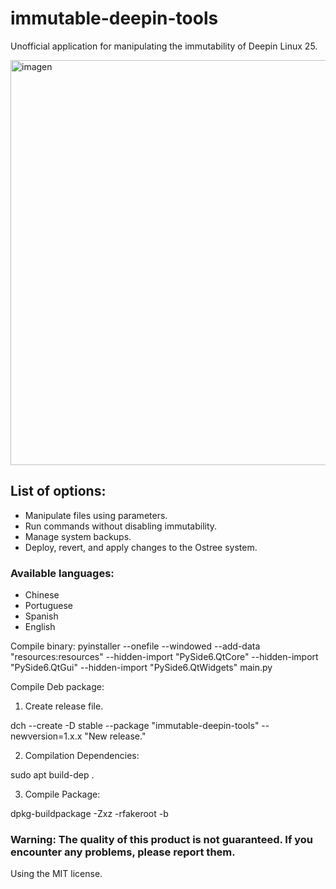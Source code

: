 # immutable-deepin-tools
Unofficial application for manipulating the immutability of Deepin Linux 25.

<img width="1012" height="648" alt="imagen" src="https://github.com/user-attachments/assets/523a270e-bf39-4db1-b1af-285616a327cc" />

## List of options:
- Manipulate files using parameters.
- Run commands without disabling immutability.
- Manage system backups.
- Deploy, revert, and apply changes to the Ostree system.

### Available languages:
 -   Chinese
 -   Portuguese
 -   Spanish
 -   English

Compile binary:
pyinstaller --onefile --windowed --add-data "resources:resources" --hidden-import "PySide6.QtCore" --hidden-import "PySide6.QtGui" --hidden-import "PySide6.QtWidgets" main.py

Compile Deb package:
1. Create release file.

dch --create -D stable --package "immutable-deepin-tools" --newversion=1.x.x "New release."

2. Compilation Dependencies:

sudo apt build-dep .

3. Compile Package:

dpkg-buildpackage -Zxz -rfakeroot -b


### Warning: The quality of this product is not guaranteed. If you encounter any problems, please report them.

Using the MIT license.

